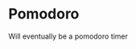 # Pomodoro

Will eventually be a pomodoro timer

<div>
<script src="https://gist.github.com/sherlocken/8276238.js"></script>
</div>

